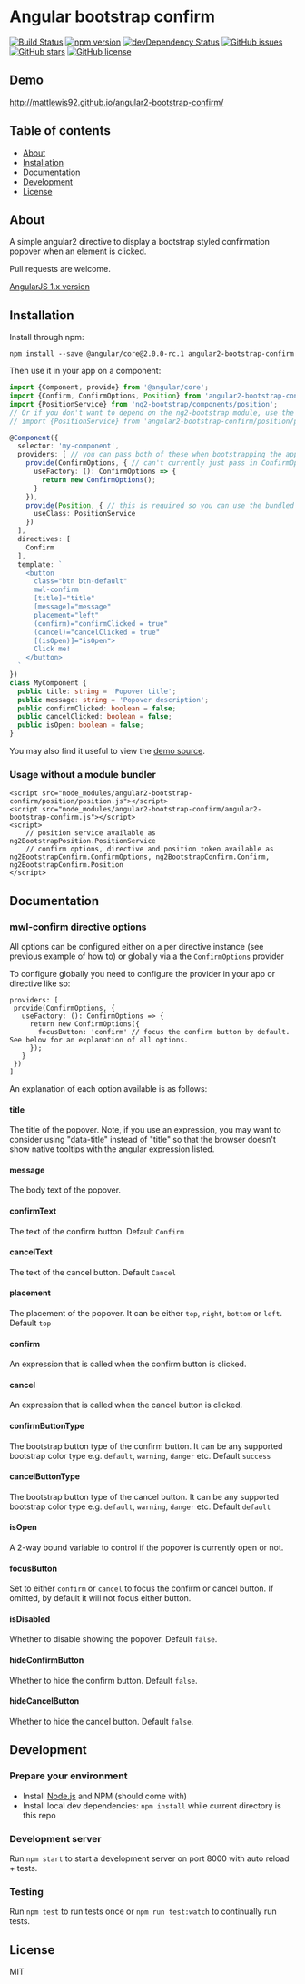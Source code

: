 # Angular bootstrap confirm
[![Build Status](https://travis-ci.org/mattlewis92/angular2-bootstrap-confirm.svg?branch=master)](https://travis-ci.org/mattlewis92/angular2-bootstrap-confirm)
[![npm version](https://badge.fury.io/js/angular2-bootstrap-confirm.svg)](http://badge.fury.io/js/angular2-bootstrap-confirm)
[![devDependency Status](https://david-dm.org/mattlewis92/angular2-bootstrap-confirm/dev-status.svg)](https://david-dm.org/mattlewis92/angular2-bootstrap-confirm#info=devDependencies)
[![GitHub issues](https://img.shields.io/github/issues/mattlewis92/angular2-bootstrap-confirm.svg)](https://github.com/mattlewis92/angular2-bootstrap-confirm/issues)
[![GitHub stars](https://img.shields.io/github/stars/mattlewis92/angular2-bootstrap-confirm.svg)](https://github.com/mattlewis92/angular2-bootstrap-confirm/stargazers)
[![GitHub license](https://img.shields.io/badge/license-MIT-blue.svg)](https://raw.githubusercontent.com/mattlewis92/angular2-bootstrap-confirm/master/LICENSE)

## Demo
http://mattlewis92.github.io/angular2-bootstrap-confirm/

## Table of contents

- [About](#about)
- [Installation](#installation)
- [Documentation](#documentation)
- [Development](#development)
- [License](#licence)

## About

A simple angular2 directive to display a bootstrap styled confirmation popover when an element is clicked.

Pull requests are welcome.

[AngularJS 1.x version](https://github.com/mattlewis92/angular-bootstrap-confirm)

## Installation

Install through npm:
```
npm install --save @angular/core@2.0.0-rc.1 angular2-bootstrap-confirm
```

Then use it in your app on a component:

```typescript
import {Component, provide} from '@angular/core';
import {Confirm, ConfirmOptions, Position} from 'angular2-bootstrap-confirm';
import {PositionService} from 'ng2-bootstrap/components/position';
// Or if you don't want to depend on the ng2-bootstrap module, use the bundled position service:
// import {PositionService} from 'angular2-bootstrap-confirm/position/position';

@Component({
  selector: 'my-component',
  providers: [ // you can pass both of these when bootstrapping the app to configure globally throughout your app
    provide(ConfirmOptions, { // can't currently just pass in ConfirmOptions directly due to this bug: https://github.com/angular/angular/issues/8519 
      useFactory: (): ConfirmOptions => {
        return new ConfirmOptions();
      }
    }),
    provide(Position, { // this is required so you can use the bundled position service rather than rely on the `ng2-bootstrap` module
      useClass: PositionService
    })
  ],
  directives: [
    Confirm
  ],
  template: `
    <button
      class="btn btn-default"
      mwl-confirm
      [title]="title"
      [message]="message"
      placement="left"
      (confirm)="confirmClicked = true"
      (cancel)="cancelClicked = true"
      [(isOpen)]="isOpen">
      Click me!
    </button>
  `
})
class MyComponent {
  public title: string = 'Popover title';
  public message: string = 'Popover description';
  public confirmClicked: boolean = false;
  public cancelClicked: boolean = false;
  public isOpen: boolean = false;
}
```

You may also find it useful to view the [demo source](https://github.com/mattlewis92/angular2-bootstrap-confirm/blob/master/demo/entry.ts).

### Usage without a module bundler
```
<script src="node_modules/angular2-bootstrap-confirm/position/position.js"></script>
<script src="node_modules/angular2-bootstrap-confirm/angular2-bootstrap-confirm.js"></script>
<script>
    // position service available as ng2BootstrapPosition.PositionService
    // confirm options, directive and position token available as ng2BootstrapConfirm.ConfirmOptions, ng2BootstrapConfirm.Confirm, ng2BootstrapConfirm.Position
</script>
```

## Documentation

### mwl-confirm directive options

All options can be configured either on a per directive instance (see previous example of how to) or globally via a the `ConfirmOptions` provider

To configure globally you need to configure the provider in your app or directive like so:
```
providers: [
 provide(ConfirmOptions, {
   useFactory: (): ConfirmOptions => {
     return new ConfirmOptions({
       focusButton: 'confirm' // focus the confirm button by default. See below for an explanation of all options.
     });
   }
 })
]
```

An explanation of each option available is as follows:

#### title
The title of the popover. Note, if you use an expression, you may want to consider using "data-title" instead of "title" so that the browser doesn't show native tooltips with the angular expression listed.

#### message
The body text of the popover.

#### confirmText
The text of the confirm button. Default `Confirm`

#### cancelText
The text of the cancel button. Default `Cancel`

#### placement
The placement of the popover. It can be either `top`, `right`, `bottom` or `left`. Default `top`

#### confirm
An expression that is called when the confirm button is clicked.

#### cancel
An expression that is called when the cancel button is clicked.

#### confirmButtonType
The bootstrap button type of the confirm button. It can be any supported bootstrap color type e.g. `default`, `warning`, `danger` etc. Default `success`

#### cancelButtonType
The bootstrap button type of the cancel button. It can be any supported bootstrap color type e.g. `default`, `warning`, `danger` etc. Default `default`

#### isOpen
A 2-way bound variable to control if the popover is currently open or not.

#### focusButton
Set to either `confirm` or `cancel` to focus the confirm or cancel button. If omitted, by default it will not focus either button.

#### isDisabled
Whether to disable showing the popover. Default `false`.

#### hideConfirmButton
Whether to hide the confirm button. Default `false`.

#### hideCancelButton
Whether to hide the cancel button. Default `false`.

## Development

### Prepare your environment
* Install [Node.js](http://nodejs.org/) and NPM (should come with)
* Install local dev dependencies: `npm install` while current directory is this repo

### Development server
Run `npm start` to start a development server on port 8000 with auto reload + tests. 

### Testing
Run `npm test` to run tests once or `npm run test:watch` to continually run tests.

## License

MIT
